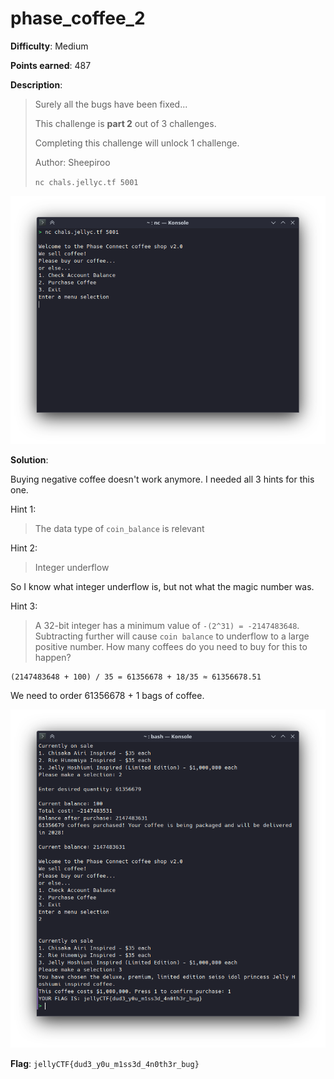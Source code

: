 # phase_coffee_2

**Difficulty**: Medium

**Points earned**: 487

**Description**:

> Surely all the bugs have been fixed...
> 
> This challenge is **part 2** out of 3 challenges.
> 
> Completing this challenge will unlock 1 challenge.
> 
> Author: Sheepiroo
> 
> `nc chals.jellyc.tf 5001`

![phase_coffee_2](./images/pc_2.png "phase_coffee_2")

**Solution**: 

Buying negative coffee doesn't work anymore. I needed all 3 hints for this one.

Hint 1:

> The data type of `coin_balance` is relevant

Hint 2:

> Integer underflow

So I know what integer underflow is, but not what the magic number was.

Hint 3:

> A 32-bit integer has a minimum value of `-(2^31) = -2147483648`. Subtracting further will cause `coin balance` to underflow to a large positive number. How many coffees do you need to buy for this to happen?

```
(2147483648 + 100) / 35 = 61356678 + 18/35 ≈ 61356678.51
```
We need to order 61356678 + 1 bags of coffee.

![phase_coffee_2 solution](./images/pc_2_sol.png "phase_coffee_2 solution")

**Flag**: `jellyCTF{dud3_y0u_m1ss3d_4n0th3r_bug}`